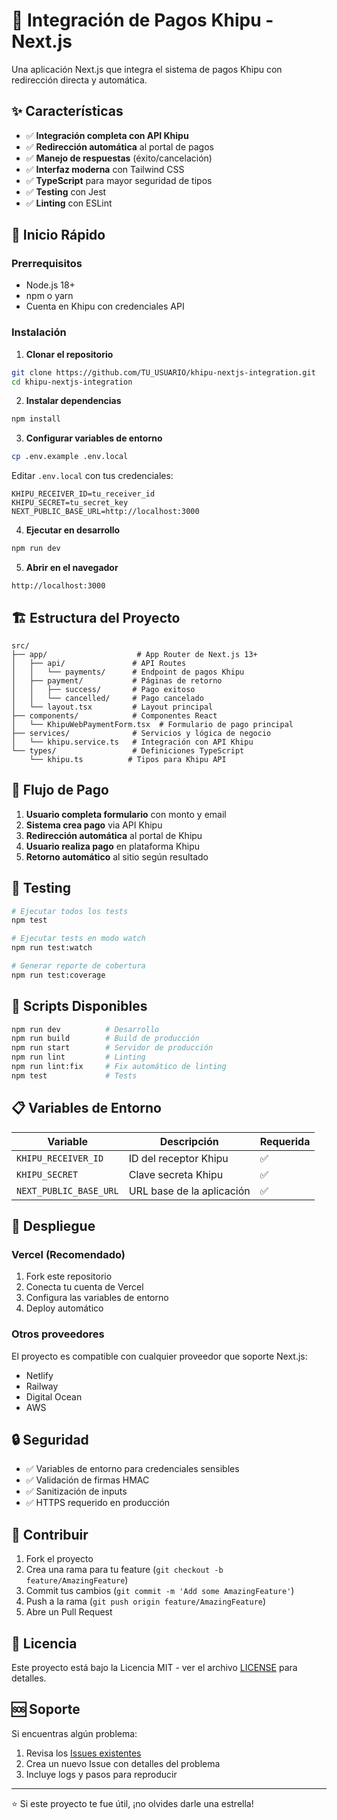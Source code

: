 # 🚀 Integración de Pagos Khipu - Next.js

Una aplicación Next.js que integra el sistema de pagos Khipu con redirección directa y automática.

## ✨ Características

- ✅ **Integración completa con API Khipu**
- ✅ **Redirección automática** al portal de pagos
- ✅ **Manejo de respuestas** (éxito/cancelación)
- ✅ **Interfaz moderna** con Tailwind CSS
- ✅ **TypeScript** para mayor seguridad de tipos
- ✅ **Testing** con Jest
- ✅ **Linting** con ESLint

## 🚀 Inicio Rápido

### Prerrequisitos

- Node.js 18+ 
- npm o yarn
- Cuenta en Khipu con credenciales API

### Instalación

1. **Clonar el repositorio**
```bash
git clone https://github.com/TU_USUARIO/khipu-nextjs-integration.git
cd khipu-nextjs-integration
```

2. **Instalar dependencias**
```bash
npm install
```

3. **Configurar variables de entorno**
```bash
cp .env.example .env.local
```

Editar `.env.local` con tus credenciales:
```env
KHIPU_RECEIVER_ID=tu_receiver_id
KHIPU_SECRET=tu_secret_key
NEXT_PUBLIC_BASE_URL=http://localhost:3000
```

4. **Ejecutar en desarrollo**
```bash
npm run dev
```

5. **Abrir en el navegador**
```
http://localhost:3000
```

## 🏗️ Estructura del Proyecto

```
src/
├── app/                    # App Router de Next.js 13+
│   ├── api/               # API Routes
│   │   └── payments/      # Endpoint de pagos Khipu
│   ├── payment/           # Páginas de retorno
│   │   ├── success/       # Pago exitoso
│   │   └── cancelled/     # Pago cancelado
│   └── layout.tsx         # Layout principal
├── components/            # Componentes React
│   └── KhipuWebPaymentForm.tsx  # Formulario de pago principal
├── services/              # Servicios y lógica de negocio
│   └── khipu.service.ts   # Integración con API Khipu
└── types/                 # Definiciones TypeScript
    └── khipu.ts          # Tipos para Khipu API
```

## 🔄 Flujo de Pago

1. **Usuario completa formulario** con monto y email
2. **Sistema crea pago** via API Khipu
3. **Redirección automática** al portal de Khipu
4. **Usuario realiza pago** en plataforma Khipu
5. **Retorno automático** al sitio según resultado

## 🧪 Testing

```bash
# Ejecutar todos los tests
npm test

# Ejecutar tests en modo watch
npm run test:watch

# Generar reporte de cobertura
npm run test:coverage
```

## 🔧 Scripts Disponibles

```bash
npm run dev          # Desarrollo
npm run build        # Build de producción
npm run start        # Servidor de producción
npm run lint         # Linting
npm run lint:fix     # Fix automático de linting
npm test             # Tests
```

## 📋 Variables de Entorno

| Variable | Descripción | Requerida |
|----------|-------------|-----------|
| `KHIPU_RECEIVER_ID` | ID del receptor Khipu | ✅ |
| `KHIPU_SECRET` | Clave secreta Khipu | ✅ |
| `NEXT_PUBLIC_BASE_URL` | URL base de la aplicación | ✅ |

## 🚀 Despliegue

### Vercel (Recomendado)

1. Fork este repositorio
2. Conecta tu cuenta de Vercel
3. Configura las variables de entorno
4. Deploy automático

### Otros proveedores

El proyecto es compatible con cualquier proveedor que soporte Next.js:
- Netlify
- Railway
- Digital Ocean
- AWS

## 🔒 Seguridad

- ✅ Variables de entorno para credenciales sensibles
- ✅ Validación de firmas HMAC
- ✅ Sanitización de inputs
- ✅ HTTPS requerido en producción

## 🤝 Contribuir

1. Fork el proyecto
2. Crea una rama para tu feature (`git checkout -b feature/AmazingFeature`)
3. Commit tus cambios (`git commit -m 'Add some AmazingFeature'`)
4. Push a la rama (`git push origin feature/AmazingFeature`)
5. Abre un Pull Request

## 📝 Licencia

Este proyecto está bajo la Licencia MIT - ver el archivo [LICENSE](LICENSE) para detalles.

## 🆘 Soporte

Si encuentras algún problema:

1. Revisa los [Issues existentes](https://github.com/TU_USUARIO/khipu-nextjs-integration/issues)
2. Crea un nuevo Issue con detalles del problema
3. Incluye logs y pasos para reproducir

---

⭐ Si este proyecto te fue útil, ¡no olvides darle una estrella!